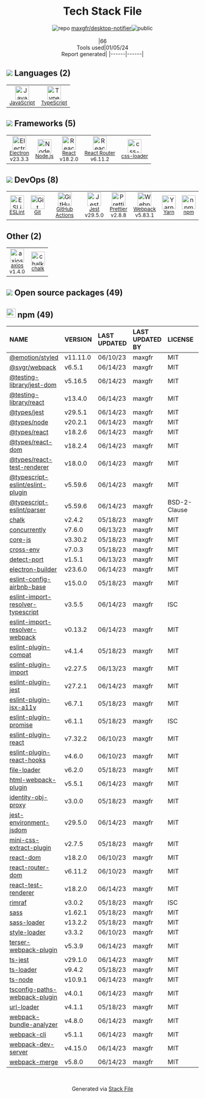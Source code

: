 <!--
&lt;--- Readme.md Snippet without images Start ---&gt;
## Tech Stack
maxgfr/desktop-notifier is built on the following main stack:

- [Jest](http://facebook.github.io/jest/) – Javascript Testing Framework
- [Node.js](http://nodejs.org/) – Frameworks (Full Stack)
- [React](https://reactjs.org/) – Javascript UI Libraries
- [JavaScript](https://developer.mozilla.org/en-US/docs/Web/JavaScript) – Languages
- [TypeScript](http://www.typescriptlang.org) – Languages
- [Webpack](http://webpack.js.org) – JS Build Tools / JS Task Runners
- [Electron](http://electron.atom.io/) – Cross-Platform Desktop Development
- [ESLint](http://eslint.org/) – Code Review
- [React Router](https://github.com/rackt/react-router) – JavaScript Framework Components
- [axios](https://github.com/mzabriskie/axios) – Javascript Utilities & Libraries
- [Yarn](https://yarnpkg.com/) – Front End Package Manager
- [Prettier](https://prettier.io/) – Code Review
- [css-loader](https://github.com/webpack-contrib/css-loader) – CSS Pre-processors / Extensions
- [GitHub Actions](https://github.com/features/actions) – Continuous Integration

Full tech stack [here](/techstack.md)

&lt;--- Readme.md Snippet without images End ---&gt;

&lt;--- Readme.md Snippet with images Start ---&gt;
## Tech Stack
maxgfr/desktop-notifier is built on the following main stack:

- <img width='25' height='25' src='https://img.stackshare.io/service/830/jest.png' alt='Jest'/> [Jest](http://facebook.github.io/jest/) – Javascript Testing Framework
- <img width='25' height='25' src='https://img.stackshare.io/service/1011/n1JRsFeB_400x400.png' alt='Node.js'/> [Node.js](http://nodejs.org/) – Frameworks (Full Stack)
- <img width='25' height='25' src='https://img.stackshare.io/service/1020/OYIaJ1KK.png' alt='React'/> [React](https://reactjs.org/) – Javascript UI Libraries
- <img width='25' height='25' src='https://img.stackshare.io/service/1209/javascript.jpeg' alt='JavaScript'/> [JavaScript](https://developer.mozilla.org/en-US/docs/Web/JavaScript) – Languages
- <img width='25' height='25' src='https://img.stackshare.io/service/1612/bynNY5dJ.jpg' alt='TypeScript'/> [TypeScript](http://www.typescriptlang.org) – Languages
- <img width='25' height='25' src='https://img.stackshare.io/service/1682/IMG_4636.PNG' alt='Webpack'/> [Webpack](http://webpack.js.org) – JS Build Tools / JS Task Runners
- <img width='25' height='25' src='https://img.stackshare.io/service/2946/default_18a71b65e69d7aef5f218ae07f64eb6e1594c444.jpg' alt='Electron'/> [Electron](http://electron.atom.io/) – Cross-Platform Desktop Development
- <img width='25' height='25' src='https://img.stackshare.io/service/3337/Q4L7Jncy.jpg' alt='ESLint'/> [ESLint](http://eslint.org/) – Code Review
- <img width='25' height='25' src='https://img.stackshare.io/service/3350/8261421.png' alt='React Router'/> [React Router](https://github.com/rackt/react-router) – JavaScript Framework Components
- <img width='25' height='25' src='https://img.stackshare.io/no-img-open-source.png' alt='axios'/> [axios](https://github.com/mzabriskie/axios) – Javascript Utilities & Libraries
- <img width='25' height='25' src='https://img.stackshare.io/service/5848/44mC-kJ3.jpg' alt='Yarn'/> [Yarn](https://yarnpkg.com/) – Front End Package Manager
- <img width='25' height='25' src='https://img.stackshare.io/service/7035/default_66f265943abed56bcdbfca1c866a4261b1fbb063.jpg' alt='Prettier'/> [Prettier](https://prettier.io/) – Code Review
- <img width='25' height='25' src='https://img.stackshare.io/service/8074/default_d2b16fd6997fb2e164de645a34f9b8d5a880d999.png' alt='css-loader'/> [css-loader](https://github.com/webpack-contrib/css-loader) – CSS Pre-processors / Extensions
- <img width='25' height='25' src='https://img.stackshare.io/service/11563/actions.png' alt='GitHub Actions'/> [GitHub Actions](https://github.com/features/actions) – Continuous Integration

Full tech stack [here](/techstack.md)

&lt;--- Readme.md Snippet with images End ---&gt;
-->
<div align="center">

# Tech Stack File
![](https://img.stackshare.io/repo.svg "repo") [maxgfr/desktop-notifier](https://github.com/maxgfr/desktop-notifier)![](https://img.stackshare.io/public_badge.svg "public")
<br/><br/>
|66<br/>Tools used|01/05/24 <br/>Report generated|
|------|------|
</div>

## <img src='https://img.stackshare.io/languages.svg'/> Languages (2)
<table><tr>
  <td align='center'>
  <img width='36' height='36' src='https://img.stackshare.io/service/1209/javascript.jpeg' alt='JavaScript'>
  <br>
  <sub><a href="https://developer.mozilla.org/en-US/docs/Web/JavaScript">JavaScript</a></sub>
  <br>
  <sub></sub>
</td>

<td align='center'>
  <img width='36' height='36' src='https://img.stackshare.io/service/1612/bynNY5dJ.jpg' alt='TypeScript'>
  <br>
  <sub><a href="http://www.typescriptlang.org">TypeScript</a></sub>
  <br>
  <sub></sub>
</td>

</tr>
</table>

## <img src='https://img.stackshare.io/frameworks.svg'/> Frameworks (5)
<table><tr>
  <td align='center'>
  <img width='36' height='36' src='https://img.stackshare.io/service/2946/default_18a71b65e69d7aef5f218ae07f64eb6e1594c444.jpg' alt='Electron'>
  <br>
  <sub><a href="http://electron.atom.io/">Electron</a></sub>
  <br>
  <sub>v23.3.3</sub>
</td>

<td align='center'>
  <img width='36' height='36' src='https://img.stackshare.io/service/1011/n1JRsFeB_400x400.png' alt='Node.js'>
  <br>
  <sub><a href="http://nodejs.org/">Node.js</a></sub>
  <br>
  <sub></sub>
</td>

<td align='center'>
  <img width='36' height='36' src='https://img.stackshare.io/service/1020/OYIaJ1KK.png' alt='React'>
  <br>
  <sub><a href="https://reactjs.org/">React</a></sub>
  <br>
  <sub>v18.2.0</sub>
</td>

<td align='center'>
  <img width='36' height='36' src='https://img.stackshare.io/service/3350/8261421.png' alt='React Router'>
  <br>
  <sub><a href="https://github.com/rackt/react-router">React Router</a></sub>
  <br>
  <sub>v6.11.2</sub>
</td>

<td align='center'>
  <img width='36' height='36' src='https://img.stackshare.io/service/8074/default_d2b16fd6997fb2e164de645a34f9b8d5a880d999.png' alt='css-loader'>
  <br>
  <sub><a href="https://github.com/webpack-contrib/css-loader">css-loader</a></sub>
  <br>
  <sub></sub>
</td>

</tr>
</table>

## <img src='https://img.stackshare.io/devops.svg'/> DevOps (8)
<table><tr>
  <td align='center'>
  <img width='36' height='36' src='https://img.stackshare.io/service/3337/Q4L7Jncy.jpg' alt='ESLint'>
  <br>
  <sub><a href="http://eslint.org/">ESLint</a></sub>
  <br>
  <sub></sub>
</td>

<td align='center'>
  <img width='36' height='36' src='https://img.stackshare.io/service/1046/git.png' alt='Git'>
  <br>
  <sub><a href="http://git-scm.com/">Git</a></sub>
  <br>
  <sub></sub>
</td>

<td align='center'>
  <img width='36' height='36' src='https://img.stackshare.io/service/11563/actions.png' alt='GitHub Actions'>
  <br>
  <sub><a href="https://github.com/features/actions">GitHub Actions</a></sub>
  <br>
  <sub></sub>
</td>

<td align='center'>
  <img width='36' height='36' src='https://img.stackshare.io/service/830/jest.png' alt='Jest'>
  <br>
  <sub><a href="http://facebook.github.io/jest/">Jest</a></sub>
  <br>
  <sub>v29.5.0</sub>
</td>

<td align='center'>
  <img width='36' height='36' src='https://img.stackshare.io/service/7035/default_66f265943abed56bcdbfca1c866a4261b1fbb063.jpg' alt='Prettier'>
  <br>
  <sub><a href="https://prettier.io/">Prettier</a></sub>
  <br>
  <sub>v2.8.8</sub>
</td>

<td align='center'>
  <img width='36' height='36' src='https://img.stackshare.io/service/1682/IMG_4636.PNG' alt='Webpack'>
  <br>
  <sub><a href="http://webpack.js.org">Webpack</a></sub>
  <br>
  <sub>v5.83.1</sub>
</td>

<td align='center'>
  <img width='36' height='36' src='https://img.stackshare.io/service/5848/44mC-kJ3.jpg' alt='Yarn'>
  <br>
  <sub><a href="https://yarnpkg.com/">Yarn</a></sub>
  <br>
  <sub></sub>
</td>

<td align='center'>
  <img width='36' height='36' src='https://img.stackshare.io/service/1120/lejvzrnlpb308aftn31u.png' alt='npm'>
  <br>
  <sub><a href="https://www.npmjs.com/">npm</a></sub>
  <br>
  <sub></sub>
</td>

</tr>
</table>

## Other (2)
<table><tr>
  <td align='center'>
  <img width='36' height='36' src='https://img.stackshare.io/no-img-open-source.png' alt='axios'>
  <br>
  <sub><a href="https://github.com/mzabriskie/axios">axios</a></sub>
  <br>
  <sub>v1.4.0</sub>
</td>

<td align='center'>
  <img width='36' height='36' src='https://img.stackshare.io/service/8072/13122722.png' alt='chalk'>
  <br>
  <sub><a href="https://github.com/chalk/chalk">chalk</a></sub>
  <br>
  <sub></sub>
</td>

</tr>
</table>


## <img src='https://img.stackshare.io/group.svg' /> Open source packages (49)</h2>

## <img width='24' height='24' src='https://img.stackshare.io/service/1120/lejvzrnlpb308aftn31u.png'/> npm (49)

|NAME|VERSION|LAST UPDATED|LAST UPDATED BY|LICENSE|VULNERABILITIES|
|:------|:------|:------|:------|:------|:------|
|[@emotion/styled](https://www.npmjs.com/@emotion/styled)|v11.11.0|06/10/23|maxgfr |MIT|N/A|
|[@svgr/webpack](https://www.npmjs.com/@svgr/webpack)|v6.5.1|06/14/23|maxgfr |MIT|N/A|
|[@testing-library/jest-dom](https://www.npmjs.com/@testing-library/jest-dom)|v5.16.5|06/14/23|maxgfr |MIT|N/A|
|[@testing-library/react](https://www.npmjs.com/@testing-library/react)|v13.4.0|06/14/23|maxgfr |MIT|N/A|
|[@types/jest](https://www.npmjs.com/@types/jest)|v29.5.1|06/14/23|maxgfr |MIT|N/A|
|[@types/node](https://www.npmjs.com/@types/node)|v20.2.1|06/14/23|maxgfr |MIT|N/A|
|[@types/react](https://www.npmjs.com/@types/react)|v18.2.6|06/14/23|maxgfr |MIT|N/A|
|[@types/react-dom](https://www.npmjs.com/@types/react-dom)|v18.2.4|06/14/23|maxgfr |MIT|N/A|
|[@types/react-test-renderer](https://www.npmjs.com/@types/react-test-renderer)|v18.0.0|06/14/23|maxgfr |MIT|N/A|
|[@typescript-eslint/eslint-plugin](https://www.npmjs.com/@typescript-eslint/eslint-plugin)|v5.59.6|06/14/23|maxgfr |MIT|N/A|
|[@typescript-eslint/parser](https://www.npmjs.com/@typescript-eslint/parser)|v5.59.6|06/14/23|maxgfr |BSD-2-Clause|N/A|
|[chalk](https://www.npmjs.com/chalk)|v2.4.2|05/18/23|maxgfr |MIT|N/A|
|[concurrently](https://www.npmjs.com/concurrently)|v7.6.0|06/13/23|maxgfr |MIT|N/A|
|[core-js](https://www.npmjs.com/core-js)|v3.30.2|05/18/23|maxgfr |MIT|N/A|
|[cross-env](https://www.npmjs.com/cross-env)|v7.0.3|05/18/23|maxgfr |MIT|N/A|
|[detect-port](https://www.npmjs.com/detect-port)|v1.5.1|06/13/23|maxgfr |MIT|N/A|
|[electron-builder](https://www.npmjs.com/electron-builder)|v23.6.0|06/14/23|maxgfr |MIT|N/A|
|[eslint-config-airbnb-base](https://www.npmjs.com/eslint-config-airbnb-base)|v15.0.0|05/18/23|maxgfr |MIT|N/A|
|[eslint-import-resolver-typescript](https://www.npmjs.com/eslint-import-resolver-typescript)|v3.5.5|06/14/23|maxgfr |ISC|N/A|
|[eslint-import-resolver-webpack](https://www.npmjs.com/eslint-import-resolver-webpack)|v0.13.2|06/14/23|maxgfr |MIT|N/A|
|[eslint-plugin-compat](https://www.npmjs.com/eslint-plugin-compat)|v4.1.4|05/18/23|maxgfr |MIT|N/A|
|[eslint-plugin-import](https://www.npmjs.com/eslint-plugin-import)|v2.27.5|06/13/23|maxgfr |MIT|N/A|
|[eslint-plugin-jest](https://www.npmjs.com/eslint-plugin-jest)|v27.2.1|06/14/23|maxgfr |MIT|N/A|
|[eslint-plugin-jsx-a11y](https://www.npmjs.com/eslint-plugin-jsx-a11y)|v6.7.1|05/18/23|maxgfr |MIT|N/A|
|[eslint-plugin-promise](https://www.npmjs.com/eslint-plugin-promise)|v6.1.1|05/18/23|maxgfr |ISC|N/A|
|[eslint-plugin-react](https://www.npmjs.com/eslint-plugin-react)|v7.32.2|06/10/23|maxgfr |MIT|N/A|
|[eslint-plugin-react-hooks](https://www.npmjs.com/eslint-plugin-react-hooks)|v4.6.0|06/10/23|maxgfr |MIT|N/A|
|[file-loader](https://www.npmjs.com/file-loader)|v6.2.0|05/18/23|maxgfr |MIT|N/A|
|[html-webpack-plugin](https://www.npmjs.com/html-webpack-plugin)|v5.5.1|06/14/23|maxgfr |MIT|N/A|
|[identity-obj-proxy](https://www.npmjs.com/identity-obj-proxy)|v3.0.0|05/18/23|maxgfr |MIT|N/A|
|[jest-environment-jsdom](https://www.npmjs.com/jest-environment-jsdom)|v29.5.0|06/14/23|maxgfr |MIT|N/A|
|[mini-css-extract-plugin](https://www.npmjs.com/mini-css-extract-plugin)|v2.7.5|05/18/23|maxgfr |MIT|N/A|
|[react-dom](https://www.npmjs.com/react-dom)|v18.2.0|06/10/23|maxgfr |MIT|N/A|
|[react-router-dom](https://www.npmjs.com/react-router-dom)|v6.11.2|06/10/23|maxgfr |MIT|N/A|
|[react-test-renderer](https://www.npmjs.com/react-test-renderer)|v18.2.0|06/14/23|maxgfr |MIT|N/A|
|[rimraf](https://www.npmjs.com/rimraf)|v3.0.2|05/18/23|maxgfr |ISC|N/A|
|[sass](https://www.npmjs.com/sass)|v1.62.1|05/18/23|maxgfr |MIT|N/A|
|[sass-loader](https://www.npmjs.com/sass-loader)|v13.2.2|05/18/23|maxgfr |MIT|N/A|
|[style-loader](https://www.npmjs.com/style-loader)|v3.3.2|06/10/23|maxgfr |MIT|N/A|
|[terser-webpack-plugin](https://www.npmjs.com/terser-webpack-plugin)|v5.3.9|06/14/23|maxgfr |MIT|N/A|
|[ts-jest](https://www.npmjs.com/ts-jest)|v29.1.0|06/14/23|maxgfr |MIT|N/A|
|[ts-loader](https://www.npmjs.com/ts-loader)|v9.4.2|05/18/23|maxgfr |MIT|N/A|
|[ts-node](https://www.npmjs.com/ts-node)|v10.9.1|06/14/23|maxgfr |MIT|N/A|
|[tsconfig-paths-webpack-plugin](https://www.npmjs.com/tsconfig-paths-webpack-plugin)|v4.0.1|06/14/23|maxgfr |MIT|N/A|
|[url-loader](https://www.npmjs.com/url-loader)|v4.1.1|05/18/23|maxgfr |MIT|N/A|
|[webpack-bundle-analyzer](https://www.npmjs.com/webpack-bundle-analyzer)|v4.8.0|06/14/23|maxgfr |MIT|N/A|
|[webpack-cli](https://www.npmjs.com/webpack-cli)|v5.1.1|06/14/23|maxgfr |MIT|N/A|
|[webpack-dev-server](https://www.npmjs.com/webpack-dev-server)|v4.15.0|06/14/23|maxgfr |MIT|N/A|
|[webpack-merge](https://www.npmjs.com/webpack-merge)|v5.8.0|06/14/23|maxgfr |MIT|N/A|

<br/>
<div align='center'>

Generated via [Stack File](https://github.com/marketplace/stack-file)
